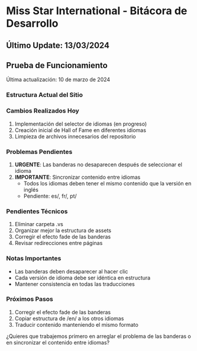 # Miss Star International - Bitácora de Desarrollo

## Último Update: 13/03/2024

## Prueba de Funcionamiento
Última actualización: 10 de marzo de 2024

### Estructura Actual del Sitio 

### Cambios Realizados Hoy
1. Implementación del selector de idiomas (en progreso)
2. Creación inicial de Hall of Fame en diferentes idiomas
3. Limpieza de archivos innecesarios del repositorio

### Problemas Pendientes
1. **URGENTE**: Las banderas no desaparecen después de seleccionar el idioma
2. **IMPORTANTE**: Sincronizar contenido entre idiomas
   - Todos los idiomas deben tener el mismo contenido que la versión en inglés
   - Pendiente: es/, fr/, pt/

### Pendientes Técnicos
1. Eliminar carpeta .vs
2. Organizar mejor la estructura de assets
3. Corregir el efecto fade de las banderas
4. Revisar redirecciones entre páginas

### Notas Importantes
- Las banderas deben desaparecer al hacer clic
- Cada versión de idioma debe ser idéntica en estructura
- Mantener consistencia en todas las traducciones

### Próximos Pasos
1. Corregir el efecto fade de las banderas
2. Copiar estructura de /en/ a los otros idiomas
3. Traducir contenido manteniendo el mismo formato

¿Quieres que trabajemos primero en arreglar el problema de las banderas o en sincronizar el contenido entre idiomas? 
